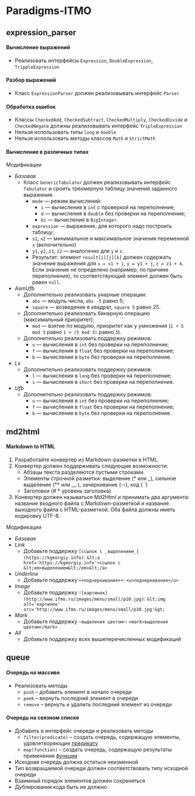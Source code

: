 # Paradigms-ITMO

## expression_parser
#### Вычисление выражений
 * Реализовать интерфейсы `Expression`, `DoubleExpression`, `TrippleExpression`
#### Разбор выражений
 * Класс `ExpressionParser` должен реализовывать интерфейс `Parser`
#### Обработка ошибок
 * Классы `CheckedAdd`, `CheckedSubtract`, `CheckedMultiply`,
        `CheckedDivide` и `CheckedNegate` должны реализовывать интерфейс
        `TripleExpression`
 * Нельзя использовать типы `long` и `double`
 * Нельзя использовать методы классов `Math` и `StrictMath`
 #### Вычисление в различных типах
 Модификации
 * *Базовая*
    * Класс `GenericTabulator` должен реализовывать интерфейс
      `Tabulator` и
      сроить трехмерную таблицу значений заданного выражения.
        * `mode` — режим вычислений:
           * `i` — вычисления в `int` с проверкой на переполнение;
           * `d` — вычисления в `double` без проверки на переполнение;
           * `bi` — вычисления в `BigInteger`.
        * `expression` — выражение, для которого надо построить таблицу;
        * `x1`, `x2` — минимальное и максимальное значения переменной `x` (включительно)
        * `y1`, `y2`, `z1`, `z2` — аналогично для `y` и `z`.
        * Результат: элемент `result[i][j][k]` должен содержать
          значение выражения для `x = x1 + i`, `y = y1 + j`, `z = z1 + k`.
          Если значение не определено (например, по причине переполнения),
          то соответствующий элемент должен быть равен `null`.
 * *AsmUfb*
    * Дополнительно реализовать унарные операции:
        * `abs` — модуль числа, `abs -5` равно 5;
        * `square` — возведение в квадрат, `square 5` равно 25.
    * Дополнительно реализовать бинарную операцию (максимальный приоритет):
        * `mod` — взятие по модулю, приоритет как у умножения (`1 + 5 mod 3` равно `1 + (5 mod 3)` равно `3`).
    * Дополнительно реализовать поддержку режимов:
        * `u` — вычисления в `int` без проверки на переполнение;
        * `f` — вычисления в `float` без проверки на переполнение;
        * `b` — вычисления в `byte` без проверки на переполнение.
 * *Ls*
    * Дополнительно реализовать поддержку режимов:
        * `l` — вычисления в `long` без проверки на переполнение;
        * `s` — вычисления в `short` без проверки на переполнение.
 * *Ufb*
    * Дополнительно реализовать поддержку режимов:
        * `u` — вычисления в `int` без проверки на переполнение;
        * `f` — вычисления в `float` без проверки на переполнение;
        * `b` — вычисления в `byte` без проверки на переполнение.
   
   
   
   
## md2html
#### Markdown to HTML
1. Разработайте конвертер из Markdown-разметки в HTML.
2. Конвертер должен поддерживать следующие возможности:
    * Абзацы текста разделяются пустыми строками.
    * Элементы строчной разметки: выделение (* или _), сильное выделение (** или __ ), зачеркивание (--), код ( \`)
    * Заголовки (# * уровень заголовка)
3. Конвертер должен называться Md2Html и принимать два аргумента: название входного файла с Markdown-разметкой и название выходного файла c HTML-разметкой. Оба файла должны иметь кодировку UTF-8.

Модификации
 * *Базовая*
 * *Link*
    * Добавьте поддержку ```[ссылок с _выделением_](https://kgeorgiy.info)```:
        ```&lt;a href='https://kgeorgiy.info'>ссылок с &lt;em>выделением&lt;/em>&lt;/a>```
 * *Underline*
    * Добавьте поддержку `++подчеркивания++`: `<u>подчеркивания</u>`
 * *Image*
    * Добавьте поддержку ```![картинок](http://www.ifmo.ru/images/menu/small/p10.jpg)```:
        ```&lt;img alt='картинок' src='http://www.ifmo.ru/images/menu/small/p10.jpg'&gt;```
 * *Mark*
    * Добавьте поддержку `~выделения цветом~`: `<mark>выделения цветом</mark>`
 * *All*
    * Добавьте поддержку всех вышеперечисленных модификаций



## queue
#### Очередь на массиве
 * Реализовать методы
    * `push` – добавить элемент в начало очереди
    * `peek` – вернуть последний элемент в очереди
    * `remove` – вернуть и удалить последний элемент из очереди
#### Очередь на связном списке
 * Добавить в интерфейс очереди и реализовать методы
     * `filter(predicate)` – создать очередь, содержащую элементы, удовлетворяющие
            [предикату](https://docs.oracle.com/javase/8/docs/api/java/util/function/Predicate.html)
    * `map(function)` – создать очередь, содержащую результаты применения
            [функции](https://docs.oracle.com/javase/8/docs/api/java/util/function/Function.html)
 * Исходная очередь должна остаться неизменной
 * Тип возвращаемой очереди должен соответствовать типу исходной очереди
 * Взаимный порядок элементов должен сохраняться
 * Дублирования кода быть не должно
